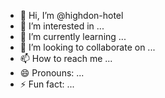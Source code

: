 
- 👋 Hi, I’m @highdon-hotel
- 👀 I’m interested in ...
- 🌱 I’m currently learning ...
- 💞️ I’m looking to collaborate on ...
- 📫 How to reach me ...
- 😄 Pronouns: ...
- ⚡ Fun fact: ...

<!---
highdon-hotel/highdon-hotel is a ✨ special ✨ repository because its `README.md` (this file) appears on your GitHub profile.
You can click the Preview link to take a look at your changes.
--->
